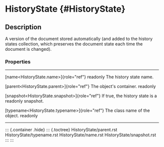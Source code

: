HistoryState {#HistoryState}
============

Description
-----------

A version of the document stored automatically (and added to the history
states collection, which preserves the document state each time the
document is changed).

### Properties

  ------------------------------------------------- ---------------------------------
  [name\<HistoryState.name\>]{role="ref"} readonly  The history state name.

  [parent\<HistoryState.parent\>]{role="ref"}       The object\'s container.
  readonly                                          

  [snapshot\<HistoryState.snapshot\>]{role="ref"}   If true, the history state is a
  readonly                                          snapshot.

  [typename\<HistoryState.typename\>]{role="ref"}   The class name of the object.
  readonly                                          
  ------------------------------------------------- ---------------------------------

::: {.container .hide}
::: {.toctree}
HistoryState/parent.rst HistoryState/typename.rst HistoryState/name.rst
HistoryState/snapshot.rst
:::
:::
